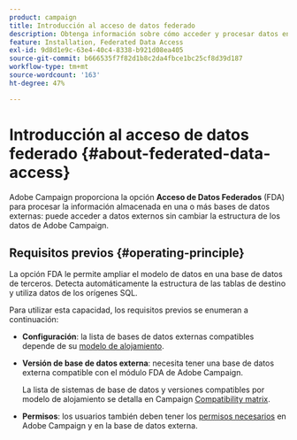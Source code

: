```yaml
---
product: campaign
title: Introducción al acceso de datos federado
description: Obtenga información sobre cómo acceder y procesar datos en una base de datos externa
feature: Installation, Federated Data Access
exl-id: 9d8d1e9c-63e4-40c4-8338-b921d08ea405
source-git-commit: b666535f7f82d1b8c2da4fbce1bc25cf8d39d187
workflow-type: tm+mt
source-wordcount: '163'
ht-degree: 47%

---
```


# Introducción al acceso de datos federado {#about-federated-data-access}



Adobe Campaign proporciona la opción **Acceso de Datos Federados** (FDA) para procesar la información almacenada en una o más bases de datos externas: puede acceder a datos externos sin cambiar la estructura de los datos de Adobe Campaign.

## Requisitos previos {#operating-principle}

La opción FDA le permite ampliar el modelo de datos en una base de datos de terceros. Detecta automáticamente la estructura de las tablas de destino y utiliza datos de los orígenes SQL.

Para utilizar esta capacidad, los requisitos previos se enumeran a continuación:

* **Configuración**: la lista de bases de datos externas compatibles depende de su [modelo de alojamiento](../../installation/using/hosting-models.md).
* **Versión de base de datos externa**: necesita tener una base de datos externa compatible con el módulo FDA de Adobe Campaign.

  La lista de sistemas de base de datos y versiones compatibles por modelo de alojamiento se detalla en Campaign [Compatibility matrix](../../rn/using/compatibility-matrix.md#FederatedDataAccessFDA).

* **Permisos**: los usuarios también deben tener los [permisos necesarios](../../installation/using/remote-database-access-rights.md) en Adobe Campaign y en la base de datos externa.

